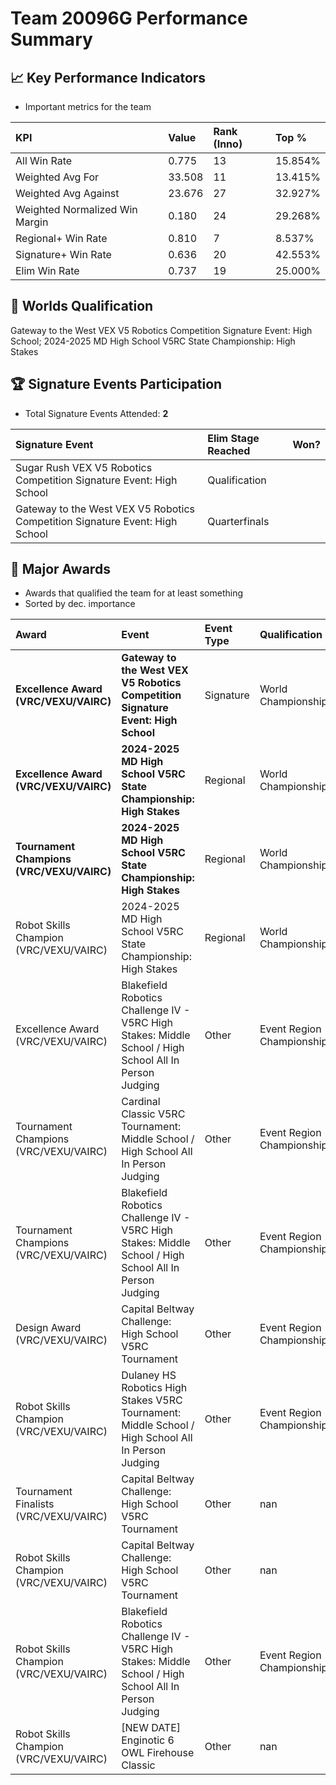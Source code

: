 # Team 20096G Performance Summary

## 📈 Key Performance Indicators
- Important metrics for the team

| KPI | Value | Rank (Inno) | Top % |
|:---|:-----|:----|:-----|
| All Win Rate | 0.775 | 13 | 15.854% |
| Weighted Avg For | 33.508 | 11 | 13.415% |
| Weighted Avg Against | 23.676 | 27 | 32.927% |
| Weighted Normalized Win Margin | 0.180 | 24 | 29.268% |
| Regional+ Win Rate | 0.810 | 7 | 8.537% |
| Signature+ Win Rate | 0.636 | 20 | 42.553% |
| Elim Win Rate | 0.737 | 19 | 25.000% |


## 🎯 Worlds Qualification
Gateway to the West VEX V5 Robotics Competition Signature Event: High School; 2024-2025 MD High School V5RC State Championship: High Stakes

## 🏆 Signature Events Participation
- Total Signature Events Attended: **2**

| Signature Event | Elim Stage Reached | Won? |
|:----------------|:-------------------|:----|
| Sugar Rush VEX V5 Robotics Competition Signature Event: High School | Qualification |  |
| Gateway to the West VEX V5 Robotics Competition Signature Event: High School | Quarterfinals |  |


## 🥇 Major Awards
- Awards that qualified the team for at least something
- Sorted by dec. importance

| Award | Event | Event Type | Qualification |
|:------|:------|:-----------|:--------------|
| **Excellence Award (VRC/VEXU/VAIRC)** | **Gateway to the West VEX V5 Robotics Competition Signature Event: High School** | Signature | World Championship |
| **Excellence Award (VRC/VEXU/VAIRC)** | **2024-2025 MD High School V5RC State Championship: High Stakes** | Regional | World Championship |
| **Tournament Champions (VRC/VEXU/VAIRC)** | **2024-2025 MD High School V5RC State Championship: High Stakes** | Regional | World Championship |
| Robot Skills Champion (VRC/VEXU/VAIRC) | 2024-2025 MD High School V5RC State Championship: High Stakes | Regional | World Championship |
| Excellence Award (VRC/VEXU/VAIRC) | Blakefield Robotics Challenge IV - V5RC High Stakes: Middle School / High School All In Person Judging | Other | Event Region Championship |
| Tournament Champions (VRC/VEXU/VAIRC) | Cardinal Classic V5RC Tournament: Middle School / High School All In Person Judging | Other | Event Region Championship |
| Tournament Champions (VRC/VEXU/VAIRC) | Blakefield Robotics Challenge IV - V5RC High Stakes: Middle School / High School All In Person Judging | Other | Event Region Championship |
| Design Award (VRC/VEXU/VAIRC) | Capital Beltway Challenge: High School V5RC Tournament | Other | Event Region Championship |
| Robot Skills Champion (VRC/VEXU/VAIRC) | Dulaney HS Robotics High Stakes V5RC Tournament: Middle School / High School All In Person Judging | Other | Event Region Championship |
| Tournament Finalists (VRC/VEXU/VAIRC) | Capital Beltway Challenge: High School V5RC Tournament | Other | nan |
| Robot Skills Champion (VRC/VEXU/VAIRC) | Capital Beltway Challenge: High School V5RC Tournament | Other | nan |
| Robot Skills Champion (VRC/VEXU/VAIRC) | Blakefield Robotics Challenge IV - V5RC High Stakes: Middle School / High School All In Person Judging | Other | Event Region Championship |
| Robot Skills Champion (VRC/VEXU/VAIRC) | [NEW DATE] Enginotic 6 OWL Firehouse Classic | Other | nan |

